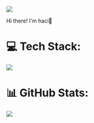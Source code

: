 [![](https://visitcount.itsvg.in/api?id=haci&label=Profile%20Views&color=12&icon=0&pretty=false)]()

Hi there! I'm haci👋<br>

# 💻 Tech Stack:
[![](https://skillicons.dev/icons?i=js,ts,nodejs,nextjs,react,vue,vite,redux,tailwind,webpack,,,,,,styledcomponents,sass,git,github,npm,cloudflare,cs,dotnet,mongo,blender&perline=15&theme=dark)](https://mipple.net)

# 📊 GitHub Stats:
![](https://github-readme-streak-stats.herokuapp.com/?user=hacimuhammed&theme=midnight-purple&hide_border=false)<br/>
